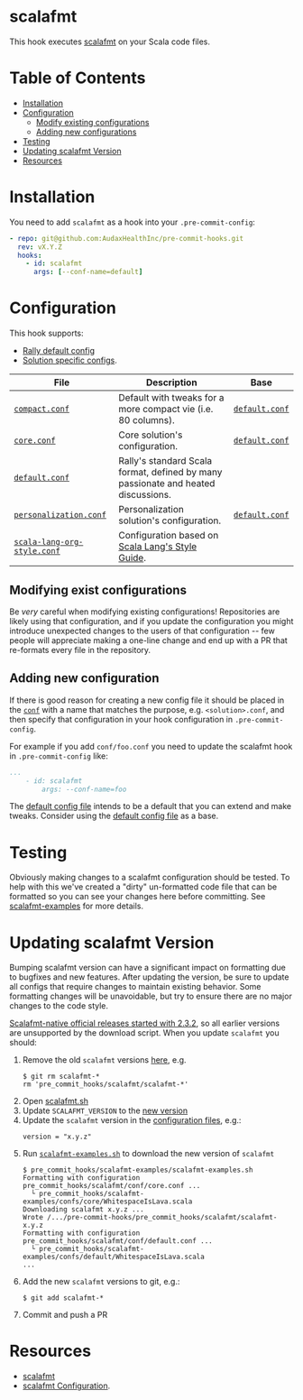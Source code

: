# scalafmt

This hook executes [scalafmt](https://scalameta.org/scalafmt/) on your Scala code files.

# Table of Contents

- [Installation](#installation)
- [Configuration](#configuration)
    - [Modify existing configurations](#modifying-exist-configurations)
    - [Adding new configurations](#adding-new-configuration)
- [Testing](#testing)
- [Updating scalafmt Version](#updating-scalafmt-version)
- [Resources](#resources)

# Installation

You need to add `scalafmt` as a hook into your `.pre-commit-config`:
```yaml
- repo: git@github.com:AudaxHealthInc/pre-commit-hooks.git
  rev: vX.Y.Z
  hooks:
    - id: scalafmt
      args: [--conf-name=default]
```
# Configuration

This hook supports:
- [Rally default config](#default-configuration)
- [Solution specific configs](#solution-specific-configuration).

| File | Description | Base |
| ---- | ----------- | ---- |
| [`compact.conf`](conf/compact.conf) | Default with tweaks for a more compact vie (i.e. 80 columns). | [`default.conf`](conf/default.conf) |
| [`core.conf`](conf/core.conf) | Core solution's configuration. | [`default.conf`](conf/default.conf) |
| [`default.conf`](conf/default.conf) | Rally's standard Scala format, defined by many passionate and heated discussions. | |
| [`personalization.conf`](conf/personalization.conf) | Personalization solution's configuration. | [`default.conf`](conf/default.conf) |
| [`scala-lang-org-style.conf`](conf/scala-lang-org-style.conf) | Configuration based on [Scala Lang's Style Guide](https://docs.scala-lang.org/style/). | |

## Modifying exist configurations

Be _very_ careful when modifying existing configurations! Repositories are likely using that configuration, and if
you update the configuration you might introduce unexpected changes to the users of that configuration -- few people
will appreciate making a one-line change and end up with a PR that re-formats every file in the repository.

## Adding new configuration

If there is good reason for creating a new config file it should be placed in the [`conf`](conf) with a name that
matches the purpose, e.g. `<solution>.conf`, and then specify that configuration in your hook configuration in
`.pre-commit-config`.

For example if you add `conf/foo.conf` you need to update the scalafmt hook in `.pre-commit-config` like:
```yaml
...
    - id: scalafmt
        args: --conf-name=foo
```

The [default config file](conf/default.conf) intends to be a default that you can extend and make tweaks. Consider
using the [default config file](conf/default.conf) as a base.

# Testing

Obviously making changes to a scalafmt configuration should be tested. To help with this we've created a "dirty"
un-formatted code file that can be formatted so you can see your changes here before committing. See
[scalafmt-examples](../scalafmt-examples/README.md) for more details.

# Updating scalafmt Version

Bumping scalafmt version can have a significant impact on formatting due to bugfixes and new features. After updating
the version, be sure to update all configs that require changes to maintain existing behavior. Some formatting changes
will be unavoidable, but try to ensure there are no major changes to the code style.

[Scalafmt-native official releases started with 2.3.2](https://scalameta.org/scalafmt/docs/installation.html#native-image), so all earlier versions are unsupported by the download script.
When you update `scalafmt` you should:

1. Remove the old `scalafmt` versions [here](/), e.g.
     ```shell
     $ git rm scalafmt-*
     rm 'pre_commit_hooks/scalafmt/scalafmt-*'
     ```
2. Open [scalafmt.sh](../scalafmt.sh)
3. Update `SCALAFMT_VERSION` to the [new version](https://github.com/scalameta/scalafmt/releases)
4. Update the `scalafmt` version in the [configuration files](conf), e.g.:
    ```hocon
    version = "x.y.z"
    ```
5. Run [`scalafmt-examples.sh`](../scalafmt-examples/README.md) to download the
new version of `scalafmt`
   ```shell
   $ pre_commit_hooks/scalafmt-examples/scalafmt-examples.sh
   Formatting with configuration pre_commit_hooks/scalafmt/conf/core.conf ...
     └ pre_commit_hooks/scalafmt-examples/confs/core/WhitespaceIsLava.scala
   Downloading scalafmt x.y.z ...
   Wrote /.../pre-commit-hooks/pre_commit_hooks/scalafmt/scalafmt-x.y.z
   Formatting with configuration pre_commit_hooks/scalafmt/conf/default.conf ...
     └ pre_commit_hooks/scalafmt-examples/confs/default/WhitespaceIsLava.scala
   ...
   ```
7. Add the new `scalafmt` versions to git, e.g.:
    ```shell
    $ git add scalafmt-*
    ```
8. Commit and push a PR

# Resources

- [scalafmt](https://scalameta.org/scalafmt/)
- [scalafmt Configuration](https://scalameta.org/scalafmt/docs/configuration.html).

